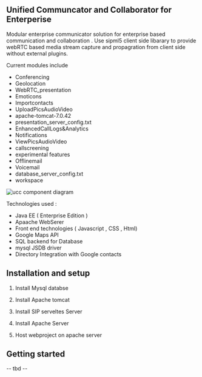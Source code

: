 ## Unified Communcator and Collaborator for Enterperise

Modular enterprise communicator solution for enterprise based communication and collaboration . Use sipml5 client side libarary to provide webRTC based media stream capture and propagration from client side without external plugins.

Current modules include 

* Conferencing                   
* Geolocation
* WebRTC_presentation
* Emoticons                      
* Importcontacts                 
* UploadPicsAudioVideo           
* apache-tomcat-7.0.42           
* presentation_server_config.txt
* EnhancedCallLogs&Analytics     
* Notifications                  
* ViewPicsAudioVideo             
* callscreening                  
* experimental features
* Offlinemail                    
* Voicemail                      
* database_server_config.txt     
* workspace

![ucc component diagram ](img/ucc_component_diagram.png)

Technologies used :
* Java EE ( Enterprise Edition )
* Apaache WebSerer
* Front end technologies ( Javascript , CSS , Html)
* Google Maps API
* SQL backend for Database
* mysql JSDB driver 
* Directory Integration with Google contacts 

## Installation and setup

1. Install Mysql databse 

2. Install Apache tomcat 

3. Install SIP serveltes Server

4. Install Apache Server 

5. Host webproject on apache server

## Getting started 

-- tbd --